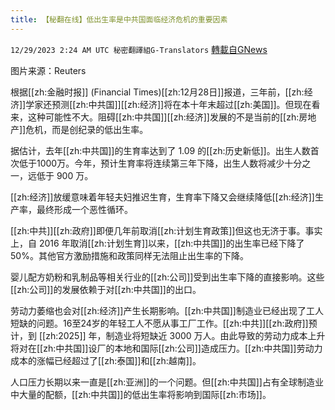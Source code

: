 ```yaml
---
title: 【秘翻在线】低出生率是中共国面临经济危机的重要因素
---
```

`12/29/2023 2:24 AM UTC 秘密翻譯組G-Translators` [轉載自GNews](https://gnews.org/articles/2162578)

图片来源：Reuters

根据[[zh:金融时报]] (Financial Times)[[zh:12月28日]]报道，三年前，[[zh:经济]]学家还预测[[zh:中共国]][[zh:经济]]将在本十年末超过[[zh:美国]]。但现在看来，这种可能性不大。阻碍[[zh:中共国]][[zh:经济]]发展的不是当前的[[zh:房地产]]危机，而是创纪录的低出生率。

据估计，去年[[zh:中共国]]的生育率达到了 1.09 的[[zh:历史新低]]。出生人数首次低于1000万。今年，预计生育率将连续第三年下降，出生人数将减少十分之一，远低于 900 万。

[[zh:经济]]放缓意味着年轻夫妇推迟生育，生育率下降又会继续降低[[zh:经济]]生产率，最终形成一个恶性循环。

[[zh:中共]][[zh:政府]]即便几年前取消[[zh:计划生育政策]]但这也无济于事。事实上，自 2016 年取消[[zh:计划生育]]以来，[[zh:中共国]]的出生率已经下降了 50%。其他官方激励措施和政策同样无法阻止出生率的下降。

婴儿配方奶粉和乳制品等相关行业的[[zh:公司]]受到出生率下降的直接影响。这些[[zh:公司]]的发展依赖于对[[zh:中共国]]的出口。

劳动力萎缩也会对[[zh:经济]]产生长期影响。[[zh:中共国]]制造业已经出现了工人短缺的问题。16至24岁的年轻工人不愿从事工厂工作。[[zh:中共]][[zh:政府]]预计，到 [[zh:2025]] 年，制造业将短缺近 3000 万人。由此导致的劳动力成本上升将对在[[zh:中共国]]设厂的本地和国际[[zh:公司]]造成压力。[[zh:中共国]]劳动力成本的涨幅已经超过了[[zh:泰国]]和[[zh:越南]]。

人口压力长期以来一直是[[zh:亚洲]]的一个问题。但[[zh:中共国]]占有全球制造业中大量的配额，[[zh:中共国]]的低出生率将影响到国际[[zh:市场]]。
